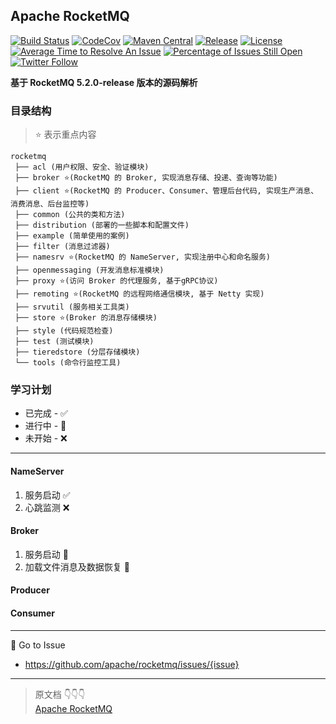 ## Apache RocketMQ

[![Build Status][maven-build-image]][maven-build-url]
[![CodeCov][codecov-image]][codecov-url]
[![Maven Central][maven-central-image]][maven-central-url]
[![Release][release-image]][release-url]
[![License][license-image]][license-url]
[![Average Time to Resolve An Issue][percentage-of-issues-still-open-image]][pencentage-of-issues-still-open-url]
[![Percentage of Issues Still Open][average-time-to-resolve-an-issue-image]][average-time-to-resolve-an-issue-url]
[![Twitter Follow][twitter-follow-image]][twitter-follow-url]

**基于 RocketMQ 5.2.0-release 版本的源码解析**

### 目录结构

> ⭐ 表示重点内容

```text
rocketmq
 ├── acl (用户权限、安全、验证模块)
 ├── broker ⭐(RocketMQ 的 Broker, 实现消息存储、投递、查询等功能)
 ├── client ⭐(RocketMQ 的 Producer、Consumer、管理后台代码, 实现生产消息、消费消息、后台监控等)
 ├── common (公共的类和方法)
 ├── distribution (部署的一些脚本和配置文件)
 ├── example (简单使用的案例)
 ├── filter (消息过滤器)
 ├── namesrv ⭐(RocketMQ 的 NameServer, 实现注册中心和命名服务)
 ├── openmessaging (开发消息标准模块)
 ├── proxy ⭐(访问 Broker 的代理服务, 基于gRPC协议)
 ├── remoting ⭐(RocketMQ 的远程网络通信模块, 基于 Netty 实现)
 ├── srvutil (服务相关工具类)
 ├── store ⭐(Broker 的消息存储模块)
 ├── style (代码规范检查)
 ├── test (测试模块)
 ├── tieredstore (分层存储模块)
 └── tools (命令行监控工具)
```

### 学习计划

- 已完成 - ✅
- 进行中 - 🚧
- 未开始 - ❌

---

#### NameServer
1. 服务启动 ✅
2. 心跳监测 ❌

#### Broker
1. 服务启动 🚧
2. 加载文件消息及数据恢复 🚧

#### Producer


#### Consumer


---
🔧 Go to Issue
- https://github.com/apache/rocketmq/issues/{issue}
---
> 原文档 👇👇👇  
[Apache RocketMQ](https://github.com/apache/rocketmq)

[maven-build-image]: https://github.com/apache/rocketmq/actions/workflows/maven.yaml/badge.svg
[maven-build-url]: https://github.com/apache/rocketmq/actions/workflows/maven.yaml
[codecov-image]: https://codecov.io/gh/apache/rocketmq/branch/master/graph/badge.svg
[codecov-url]: https://codecov.io/gh/apache/rocketmq
[maven-central-image]: https://maven-badges.herokuapp.com/maven-central/org.apache.rocketmq/rocketmq-all/badge.svg
[maven-central-url]: http://search.maven.org/#search%7Cga%7C1%7Corg.apache.rocketmq
[release-image]: https://img.shields.io/badge/release-download-orange.svg
[release-url]: https://www.apache.org/licenses/LICENSE-2.0.html
[license-image]: https://img.shields.io/badge/license-Apache%202-4EB1BA.svg
[license-url]: https://www.apache.org/licenses/LICENSE-2.0.html
[average-time-to-resolve-an-issue-image]: http://isitmaintained.com/badge/resolution/apache/rocketmq.svg
[average-time-to-resolve-an-issue-url]: http://isitmaintained.com/project/apache/rocketmq
[percentage-of-issues-still-open-image]: http://isitmaintained.com/badge/open/apache/rocketmq.svg
[pencentage-of-issues-still-open-url]: http://isitmaintained.com/project/apache/rocketmq
[twitter-follow-image]: https://img.shields.io/twitter/follow/ApacheRocketMQ?style=social
[twitter-follow-url]: https://twitter.com/intent/follow?screen_name=ApacheRocketMQ